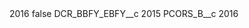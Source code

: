 <?xml version="1.0" encoding="UTF-8"?>
<CustomMetadata xmlns="http://soap.sforce.com/2006/04/metadata" xmlns:xsi="http://www.w3.org/2001/XMLSchema-instance" xmlns:xsd="http://www.w3.org/2001/XMLSchema">
    <label>2016</label>
    <protected>false</protected>
    <values>
        <field>DCR_BBFY_EBFY__c</field>
        <value xsi:type="xsd:string">2015</value>
    </values>
    <values>
        <field>PCORS_B__c</field>
        <value xsi:type="xsd:string">2016</value>
    </values>
</CustomMetadata>
